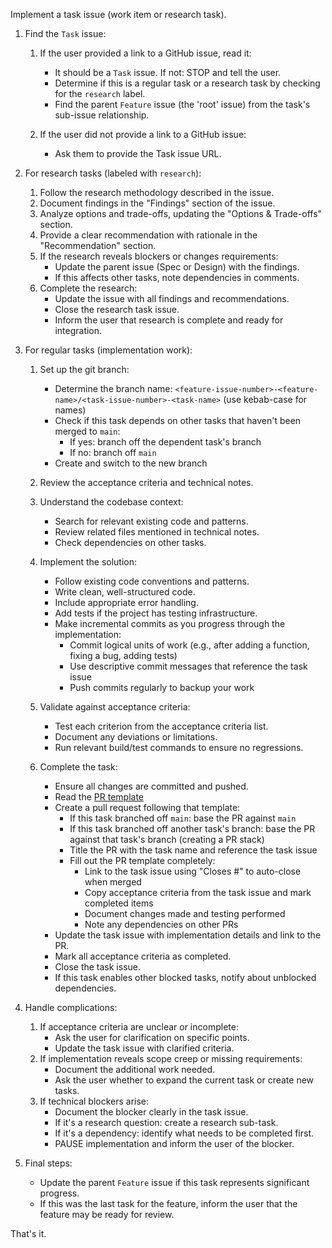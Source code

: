 Implement a task issue (work item or research task).

1. Find the `Task` issue:

   1. If the user provided a link to a GitHub issue, read it:
      - It should be a `Task` issue. If not: STOP and tell the user.
      - Determine if this is a regular task or a research task by checking for the `research` label.
      - Find the parent `Feature` issue (the 'root' issue) from the task's sub-issue relationship.

   2. If the user did not provide a link to a GitHub issue:
      - Ask them to provide the Task issue URL.

2. For research tasks (labeled with `research`):
   1. Follow the research methodology described in the issue.
   2. Document findings in the "Findings" section of the issue.
   3. Analyze options and trade-offs, updating the "Options & Trade-offs" section.
   4. Provide a clear recommendation with rationale in the "Recommendation" section.
   5. If the research reveals blockers or changes requirements:
      - Update the parent issue (Spec or Design) with the findings.
      - If this affects other tasks, note dependencies in comments.
   6. Complete the research:
      - Update the issue with all findings and recommendations.
      - Close the research task issue.
      - Inform the user that research is complete and ready for integration.

3. For regular tasks (implementation work):

   1. Set up the git branch:
      - Determine the branch name: `<feature-issue-number>-<feature-name>/<task-issue-number>-<task-name>` (use kebab-case for names)
      - Check if this task depends on other tasks that haven't been merged to `main`:
        - If yes: branch off the dependent task's branch
        - If no: branch off `main`
      - Create and switch to the new branch
   2. Review the acceptance criteria and technical notes.

   3. Understand the codebase context:
      - Search for relevant existing code and patterns.
      - Review related files mentioned in technical notes.
      - Check dependencies on other tasks.

   4. Implement the solution:
      - Follow existing code conventions and patterns.
      - Write clean, well-structured code.
      - Include appropriate error handling.
      - Add tests if the project has testing infrastructure.
      - Make incremental commits as you progress through the implementation:
        - Commit logical units of work (e.g., after adding a function, fixing a bug, adding tests)
        - Use descriptive commit messages that reference the task issue
        - Push commits regularly to backup your work

   5. Validate against acceptance criteria:
      - Test each criterion from the acceptance criteria list.
      - Document any deviations or limitations.
      - Run relevant build/test commands to ensure no regressions.

   6. Complete the task:
      - Ensure all changes are committed and pushed.
      - Read the [PR template](/.github/pull_request_template.md)
      - Create a pull request following that template:
        - If this task branched off `main`: base the PR against `main`
        - If this task branched off another task's branch: base the PR against that task's branch (creating a PR stack)
        - Title the PR with the task name and reference the task issue
        - Fill out the PR template completely:
          - Link to the task issue using "Closes #<task-issue-number>" to auto-close when merged
          - Copy acceptance criteria from the task issue and mark completed items
          - Document changes made and testing performed
          - Note any dependencies on other PRs
      - Update the task issue with implementation details and link to the PR.
      - Mark all acceptance criteria as completed.
      - Close the task issue.
      - If this task enables other blocked tasks, notify about unblocked dependencies.

4. Handle complications:
   1. If acceptance criteria are unclear or incomplete:
      - Ask the user for clarification on specific points.
      - Update the task issue with clarified criteria.
   2. If implementation reveals scope creep or missing requirements:
      - Document the additional work needed.
      - Ask the user whether to expand the current task or create new tasks.
   3. If technical blockers arise:
      - Document the blocker clearly in the task issue.
      - If it's a research question: create a research sub-task.
      - If it's a dependency: identify what needs to be completed first.
      - PAUSE implementation and inform the user of the blocker.

5. Final steps:
   - Update the parent `Feature` issue if this task represents significant progress.
   - If this was the last task for the feature, inform the user that the feature may be ready for review.

That's it.
